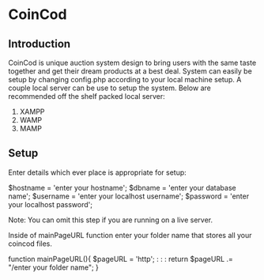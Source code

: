 CoinCod
=================

Introduction
-----------------

CoinCod is unique auction system design to bring users with the same taste together and get their dream products at a best deal.
System can easily be setup by changing config.php according to your local machine setup. 
A couple local server can be use to setup the system. Below are recommended off the shelf packed local server:
1. XAMPP
2. WAMP
3. MAMP

Setup
-----------------

Enter details which ever place is appropriate for setup: 

$hostname = 'enter your hostname';
$dbname = 'enter your database name';
$username = 'enter your localhost username';
$password = 'enter your localhost password';

Note: You can omit this step if you are running on a live server.

Inside of mainPageURL function enter your folder name that stores all your coincod files. 

function mainPageURL(){
	$pageURL = 'http';
	:
	:
	:
 	return $pageURL .= "/enter your folder name";
}



